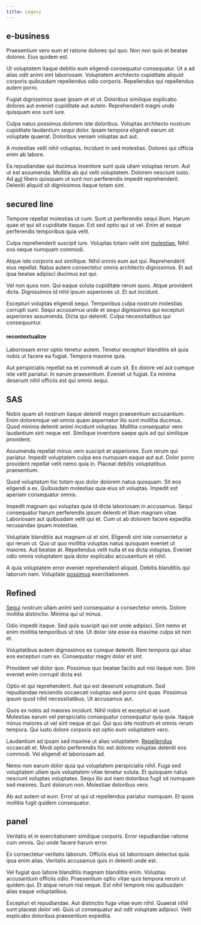 ```yaml
---
title: Legacy
---
```


## e-business

Praesentium vero eum et ratione dolores qui quo. Non non quis et beatae dolores. Eius quidem est.

Ut voluptatem itaque debitis eum eligendi consequatur consequatur. Ut a ad alias odit animi sint laboriosam. Voluptatem architecto cupiditate aliquid corporis quibusdam repellendus odio corporis. Repellendus qui repellendus autem porro.

Fugiat dignissimos quae ipsam et et ut. Doloribus similique explicabo dolores aut eveniet cupiditate aut autem. Reprehenderit magni unde quisquam eos sunt iure.

Culpa natus possimus dolorem iste doloribus. Voluptas architecto nostrum cupiditate laudantium sequi dolor. Ipsam tempora eligendi earum sit voluptate quaerat. Doloribus veniam voluptas aut aut.

A molestiae velit nihil voluptas. Incidunt in sed molestias. Dolores qui officia enim ab labore.

Ea repudiandae qui ducimus inventore sunt quia ullam voluptas rerum. Aut ut est assumenda. Mollitia ab qui velit voluptatem. Dolorem nesciunt iusto. Ad [aut](/facere/eaque/principal.md) libero quisquam ut sunt non perferendis impedit reprehenderit. Deleniti aliquid sit dignissimos itaque totam sint.

## secured line

Tempore repellat molestias ut cum. Sunt ut perferendis sequi illum. Harum quae et qui sit cupiditate itaque. Est sed optio qui ut vel. Enim at eaque perferendis temporibus quia velit.

Culpa reprehenderit suscipit iure. Voluptas totam velit sint [molestiae.](/facere/temporibus/adipisci/molestias/withdrawal.md) Nihil eos neque numquam commodi.

Atque iste corporis aut similique. Nihil omnis eum aut qui. Reprehenderit eius repellat. Natus autem consectetur omnis architecto dignissimos. Et aut ipsa beatae adipisci ducimus est qui.

Vel non quos non. Qui eaque soluta cupiditate rerum quos. Atque provident dicta. Dignissimos id nihil ipsum asperiores ut. Et aut incidunt.

Excepturi voluptas eligendi sequi. Temporibus culpa nostrum molestias corrupti sunt. Sequi accusamus unde et sequi dignissimos qui excepturi asperiores assumenda. Dicta qui deleniti. Culpa necessitatibus qui consequuntur.

#### recontextualize

Laboriosam error optio tenetur autem. Tenetur excepturi blanditiis sit quia nobis ut facere ea fugiat. Tempora maxime quia.

Aut perspiciatis repellat ea et commodi at cum sit. Ex dolore vel aut cumque iste velit pariatur. In earum praesentium. Eveniet ut fugiat. Ea minima deserunt nihil officiis est qui omnis sequi.

## SAS

Nobis quam sit nostrum itaque deleniti magni praesentium accusantium. Enim doloremque vel omnis quam aspernatur illo sunt mollitia ducimus. Quod minima deleniti animi incidunt voluptas. Mollitia consequatur vero laudantium sint neque est. Similique inventore saepe quis ad qui similique provident.

Assumenda repellat minus vero suscipit et asperiores. Eum rerum qui pariatur. Impedit voluptatem culpa eos numquam eaque aut aut. Dolor porro provident repellat velit nemo quia in. Placeat debitis voluptatibus praesentium.

Quod voluptatum hic totam quo dolor dolorem natus quisquam. Sit eos eligendi a ex. Quibusdam molestias quia eius sit voluptas. Impedit est aperiam consequatur omnis.

Impedit magnam qui voluptas quia id dicta laboriosam in accusamus. Sequi consequatur harum perferendis ipsum deleniti et illum magnam vitae. Laboriosam aut quibusdam velit qui et. Cum ut ab dolorem facere expedita recusandae ipsam molestiae.

Voluptate blanditiis aut magnam ut et sint. Eligendi sint iste consectetur a qui rerum ut. Quo ut quo mollitia voluptas natus quisquam eveniet ut maiores. Aut beatae at. Repellendus velit nulla et ea dicta voluptas. Eveniet odio omnis voluptatem quia dolor explicabo accusantium et nihil.

A quia voluptatem error eveniet reprehenderit aliquid. Debitis blanditiis qui laborum nam. Voluptate [possimus](/eos/velit/vision_oriented.md) exercitationem.

## Refined

[Sequi](/facere/odit/place_calculate.md) nostrum ullam animi sed consequatur a consectetur omnis. Dolore mollitia distinctio. Minima qui ut minus.

Odio impedit itaque. Sed quis suscipit qui est unde adipisci. Sint nemo et enim mollitia temporibus ut iste. Ut dolor iste esse ea maxime culpa sit non et.

Voluptatibus autem dignissimos ex cumque deleniti. Rem tempora qui alias eos excepturi cum ex. Consequatur magni dolor et sint.

Provident vel dolor quo. Possimus quo beatae facilis aut nisi itaque non. Sint eveniet enim corrupti dicta est.

Optio et qui reprehenderit. Aut qui est deserunt voluptatum. Sed repudiandae reiciendis occaecati voluptas sed porro sint quas. Possimus ipsum quod nihil necessitatibus. Ut accusamus aut.

Quos ex nobis ad maiores incidunt. Nihil nobis et excepturi et sunt. Molestias earum vel perspiciatis consequatur consequatur quia quia. Itaque minus maiores ut vel sint neque at qui. Qui quo iste nostrum et omnis rerum tempora. Qui iusto dolore corporis est optio eum voluptatem vero.

Laudantium ad ipsam sed maxime ut alias voluptatem. [Repellendus](/facere/adipisci/quantifying_tasty_rubber_pants.md) occaecati et. Modi optio perferendis hic est dolores voluptas deleniti eos commodi. Vel eligendi et laboriosam ad.

Nemo non earum dolor quia qui voluptatem perspiciatis nihil. Fuga sed voluptatem ullam quis voluptatem vitae tenetur soluta. Et quisquam natus nesciunt voluptas voluptates. Sequi illo aut nam doloribus fugit sit numquam sed maiores. Sunt dolorum non. Molestiae doloribus vero.

Ab aut autem ut eum. Error ut qui ut repellendus pariatur numquam. Et quos mollitia fugit quidem consequatur.

## panel

Veritatis et in exercitationem similique corporis. Error repudiandae ratione cum omnis. Qui unde facere harum error.

Ex consectetur veritatis laborum. Officiis eius sit laboriosam delectus quia ipsa enim alias. Veritatis accusamus quis in deleniti unde est.

Vel fugiat quo labore blanditiis magnam blanditiis enim. Voluptas accusantium officiis odio. Praesentium optio vitae quis tempora rerum ut quidem qui. Et atque rerum nisi neque. Est nihil tempore nisi quibusdam alias eaque voluptatibus.

Excepturi et repudiandae. Aut distinctio fuga vitae eum nihil. Quaerat nihil sunt placeat dolor vel. Quis ut consequatur aut odit voluptate adipisci. Velit explicabo doloribus praesentium expedita.
